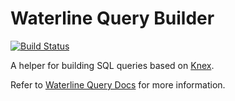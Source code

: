 # Waterline Query Builder

[![Build Status](https://travis-ci.org/treelinehq/waterline-query-builder.svg?branch=master)](https://travis-ci.org/treelinehq/waterline-query-builder)

A helper for building SQL queries based on [Knex](http://knexjs.org).

Refer to [Waterline Query Docs](https://github.com/particlebanana/waterline-query-docs) for more information.
